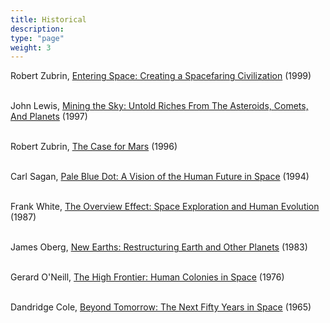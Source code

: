 ```yaml
---
title: Historical
description: 
type: "page"
weight: 3
---
```


Robert Zubrin, [Entering Space: Creating a Spacefaring Civilization](https://www.goodreads.com/book/show/54728.Entering_Space?ac=1&from_search=true&qid=t4HVBs7TI1&rank=1) (1999)
</br>
</br>

John Lewis, [Mining the Sky: Untold Riches From The Asteroids, Comets, And Planets](https://www.goodreads.com/book/show/815231.Mining_the_Sky?ac=1&from_search=true&qid=zir42R2lat&rank=1) (1997) 
</br>
</br>

Robert Zubrin, [The Case for Mars](https://www.goodreads.com/book/show/56713.The_Case_for_Mars?ac=1&from_search=true&qid=45dYPK9uRg&rank=1) (1996)
</br>
</br>

Carl Sagan, [Pale Blue Dot: A Vision of the Human Future in Space](https://www.goodreads.com/book/show/61663.Pale_Blue_Dot?ac=1&from_search=true&qid=gp8VJHIEPS&rank=1) (1994)
</br>
</br>

Frank White, [The Overview Effect: Space Exploration and Human Evolution](https://www.goodreads.com/book/show/1591985.The_Overview_Effect?ac=1&from_search=true&qid=YptsNFLxNg&rank=1) (1987)
</br>
</br>

James Oberg, [New Earths: Restructuring Earth and Other Planets](https://www.goodreads.com/book/show/472569.New_Earths?ac=1&from_search=true&qid=rxVdpjk7aN&rank=1) (1983)
</br>
</br>

Gerard O'Neill, [The High Frontier: Human Colonies in Space](https://www.goodreads.com/book/show/405001.The_High_Frontier) (1976)
</br>
</br>

Dandridge Cole, [Beyond Tomorrow: The Next Fifty Years in Space](https://www.goodreads.com/book/show/31434653-beyond-tomorrow?ac=1&from_search=true&qid=hUdYt6z3ki&rank=1) (1965)